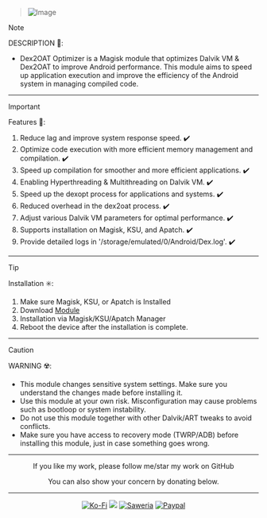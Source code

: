 > ![Image](https://github.com/user-attachments/assets/8ccc2ae0-3239-4b52-ae0e-a0b4ad6dfda7)

> [!NOTE]
> DESCRIPTION 📝:
> - Dex2OAT Optimizer is a Magisk module that optimizes Dalvik VM & Dex2OAT to improve Android performance. This module aims to speed up application execution and improve the efficiency of the Android system in managing compiled code.
<hr/>

> [!IMPORTANT]
> Features 🚀:
> 1. Reduce lag and improve system response speed. ✔️
> 2. Optimize code execution with more efficient memory management and compilation. ✔️
> 3. Speed up compilation for smoother and more efficient applications. ✔️
> 4. Enabling Hyperthreading & Multithreading on Dalvik VM. ✔️
> 5. Speed up the dexopt process for applications and systems. ✔️
> 6. Reduced overhead in the dex2oat process. ✔️
> 7. Adjust various Dalvik VM parameters for optimal performance. ✔️
> 8. Supports installation on Magisk, KSU, and Apatch. ✔️
> 9. Provide detailed logs in '/storage/emulated/0/Android/Dex.log'. ✔️
<hr/>

> [!TIP]
> Installation ✳️:
> 1. Make sure Magisk, KSU, or Apatch is Installed
> 2. Download [Module](https://t.me/modulkuntul)
> 3. Installation via Magisk/KSU/Apatch Manager
> 4. Reboot the device after the installation is complete.
<hr/>

> [!CAUTION]
> WARNING ☢️:
> - This module changes sensitive system settings. Make sure you understand the changes made before installing it.
> - Use this module at your own risk. Misconfiguration may cause problems such as bootloop or system instability.
> - Do not use this module together with other Dalvik/ART tweaks to avoid conflicts.
> - Make sure you have access to recovery mode (TWRP/ADB) before installing this module, just in case something goes wrong.
<hr/>

<div align="center">
  If you like my work, please follow me/star my work on GitHub        
 
  You can also show your concern by donating below.
<div align="center">
 </div>
<hr/>
  
[![Ko-Fi](https://img.shields.io/badge/Ko--fi-F16061?style=for-the-badge&logo=ko-fi&logoColor=white)](https://ko-fi.com/illumi666)
[![](https://img.shields.io/badge/-Trakteer-red?style=for-the-badge)](https://trakteer.id/demonica/tip)
[![Saweria](https://img.shields.io/badge/-Saweria-yellow?style=for-the-badge&logoColor=white)](https://saweria.co/DEMONICA)
[![Paypal](https://img.shields.io/badge/Paypal-blue?style=for-the-badge&logoColor=white)](https://www.paypal.com/paypalme/faniadittiya)
